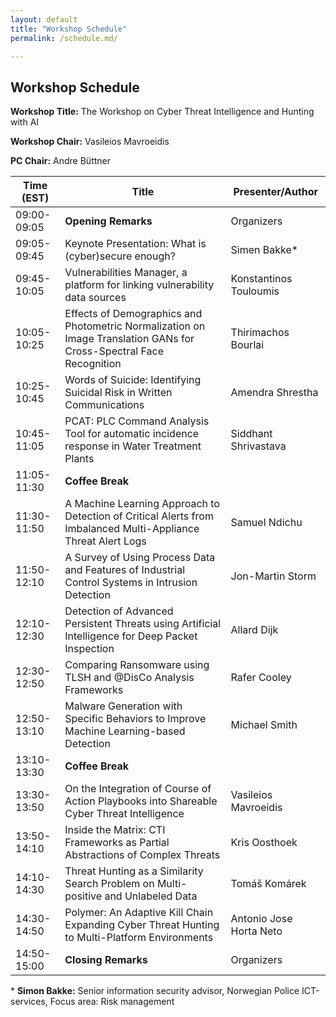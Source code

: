 ```yaml
---
layout: default
title: "Workshop Schedule"
permalink: /schedule.md/

---
```


## Workshop Schedule
**Workshop Title:** The Workshop on Cyber Threat Intelligence and Hunting with AI

**Workshop Chair:** Vasileios Mavroeidis

**PC Chair:** Andre Büttner

| **Time (EST)** | **Title** | **Presenter/Author** |
| -- | ----- | - |
| 09:00-09:05 | **Opening Remarks** | Organizers |
| 09:05-09:45 | Keynote Presentation: What is (cyber)secure enough?| Simen Bakke* |
| 09:45-10:05 | Vulnerabilities Manager, a platform for linking vulnerability data sources | Konstantinos Touloumis |
| 10:05-10:25 | Effects of Demographics and Photometric Normalization on Image Translation GANs for Cross-Spectral Face Recognition | Thirimachos Bourlai |
| 10:25-10:45 | Words of Suicide: Identifying Suicidal Risk in Written Communications | Amendra Shrestha |
| 10:45-11:05 | PCAT: PLC Command Analysis Tool for automatic incidence response in Water Treatment Plants| Siddhant Shrivastava |
| 11:05-11:30 | **Coffee Break** |
| 11:30-11:50 | A Machine Learning Approach to Detection of Critical Alerts from Imbalanced Multi-Appliance Threat Alert Logs | Samuel Ndichu |
| 11:50-12:10 | A Survey of Using Process Data and Features of Industrial Control Systems in Intrusion Detection | Jon-Martin Storm |
| 12:10-12:30 | Detection of Advanced Persistent Threats using Artificial Intelligence for Deep Packet Inspection | Allard Dijk |
| 12:30-12:50 | Comparing Ransomware using TLSH and @DisCo Analysis Frameworks | Rafer Cooley |
| 12:50-13:10 | Malware Generation with Specific Behaviors to Improve Machine Learning-based Detection | Michael Smith |
| 13:10-13:30 | **Coffee Break** |
| 13:30-13:50 | On the Integration of Course of Action Playbooks into Shareable Cyber Threat Intelligence | Vasileios Mavroeidis |
| 13:50-14:10 | Inside the Matrix: CTI Frameworks as Partial Abstractions of Complex Threats | Kris Oosthoek |
| 14:10-14:30 | Threat Hunting as a Similarity Search Problem on Multi-positive and Unlabeled Data | Tomáš Komárek |
| 14:30-14:50 | Polymer: An Adaptive Kill Chain Expanding Cyber Threat Hunting to Multi-Platform Environments | Antonio Jose Horta Neto |
| 14:50-15:00 | **Closing Remarks** | Organizers |

\* **Simon Bakke:** Senior information security advisor, Norwegian Police ICT-services, Focus area: Risk management

